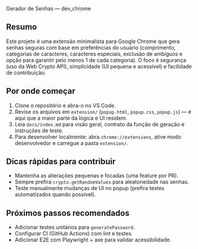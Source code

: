 Gerador de Senhas — dev_chrome

Resumo
------

Este projeto é uma extensão minimalista para Google Chrome que gera senhas seguras com base em preferências do usuário (comprimento, categorias de caracteres, caracteres especiais, exclusão de ambíguos e opção para garantir pelo menos 1 de cada categoria). O foco é segurança (uso da Web Crypto API), simplicidade (UI pequena e acessível) e facilidade de contribuição.

Por onde começar
----------------

1. Clone o repositório e abra-o no VS Code.
2. Revise os arquivos em `extension/` (`popup.html`, `popup.css`, `popup.js`) — é aqui que a maior parte da lógica e UI residem.
3. Leia `docs/index.md` para visão geral, contrato da função de geração e instruções de teste.
4. Para desenvolver localmente: abra `chrome://extensions`, ative modo desenvolvedor e carregue a pasta `extension/`.

Dicas rápidas para contribuir
----------------------------
- Mantenha as alterações pequenas e focadas (uma feature por PR).
- Sempre prefira `crypto.getRandomValues` para aleatoriedade nas senhas.
- Teste manualmente mudanças de UI no popup (prefira testes automatizados quando possível).

Próximos passos recomendados
---------------------------
- Adicionar testes unitários para `generatePassword`.
- Configurar CI (GitHub Actions) com lint e testes.
- Adicionar E2E com Playwright + axe para validar acessibilidade.
